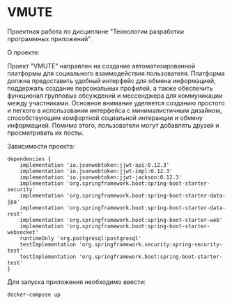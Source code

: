 # VMUTE
Проектная работа по дисциплине "Технологии разработки программных приложений".

О проекте:

Проект "VMUTE" направлен на создание автоматизированной
платформы для социального взаимодействия пользователя. Платформа
должна предоставить удобный интерфейс для обмена информацией,
поддержать создание персональных профилей, а также обеспечить
функционал групповых обсуждений и мессенджера для коммуникации между
участниками. Основное внимание уделяется созданию простого и легкого в
использовании интерфейса с минималистичным дизайном, способствующим
комфортной социальной интеракции и обмену информацией. Помимо этого,
пользователи могут добавлять друзей и просматривать их посты.

Зависимости проекта:
```
dependencies {
	implementation 'io.jsonwebtoken:jjwt-api:0.12.3'
	implementation 'io.jsonwebtoken:jjwt-impl:0.12.3'
	implementation 'io.jsonwebtoken:jjwt-jackson:0.12.3'
	implementation 'org.springframework.boot:spring-boot-starter-security'
	implementation 'org.springframework.boot:spring-boot-starter-data-jpa'
	implementation 'org.springframework.boot:spring-boot-starter-data-rest'
	implementation 'org.springframework.boot:spring-boot-starter-web'
	implementation 'org.springframework.boot:spring-boot-starter-websocket'
	runtimeOnly 'org.postgresql:postgresql'
	testImplementation 'org.springframework.security:spring-security-test'
	testImplementation 'org.springframework.boot:spring-boot-starter-test'
}
```

Для запуска приложения необходимо ввести:
```
docker-compose up
```
